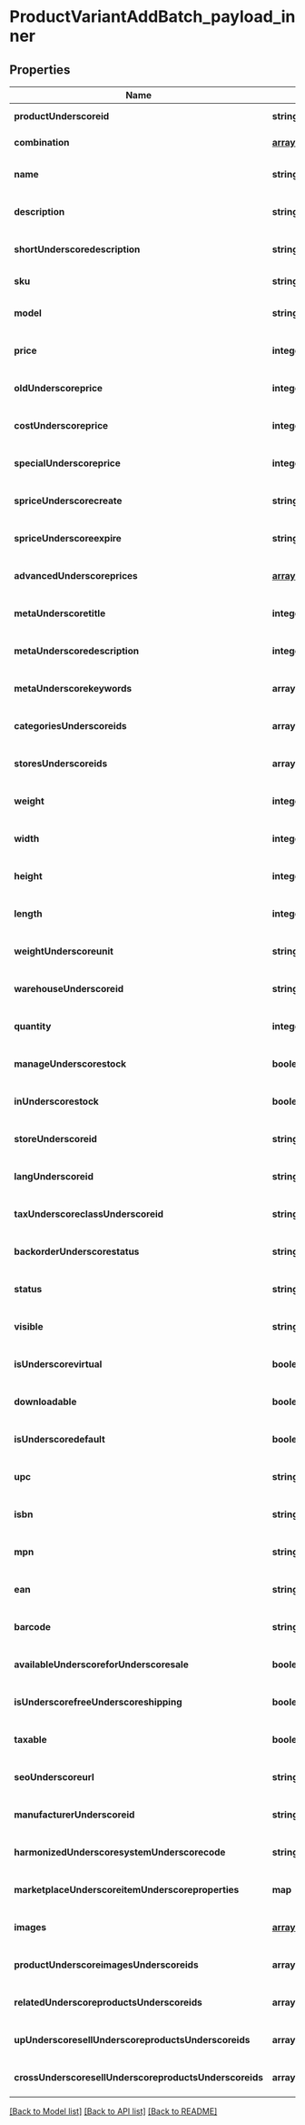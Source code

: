 # ProductVariantAddBatch_payload_inner

## Properties
Name | Type | Description | Notes
------------ | ------------- | ------------- | -------------
**productUnderscoreid** | **string** |  | [default to null]
**combination** | [**array[ProductVariantAddBatchPayloadInnerCombinationInner]**](ProductVariantAddBatchPayloadInnerCombinationInner.md) |  | [default to null]
**name** | **string** |  | [optional] [default to null]
**description** | **string** |  | [optional] [default to null]
**shortUnderscoredescription** | **string** |  | [optional] [default to null]
**sku** | **string** |  | [default to null]
**model** | **string** |  | [optional] [default to null]
**price** | **integer** |  | [optional] [default to null]
**oldUnderscoreprice** | **integer** |  | [optional] [default to null]
**costUnderscoreprice** | **integer** |  | [optional] [default to null]
**specialUnderscoreprice** | **integer** |  | [optional] [default to null]
**spriceUnderscorecreate** | **string** |  | [optional] [default to null]
**spriceUnderscoreexpire** | **string** |  | [optional] [default to null]
**advancedUnderscoreprices** | [**array[ProductUpdateBatchPayloadInnerAdvancedPricesInner]**](ProductUpdateBatchPayloadInnerAdvancedPricesInner.md) |  | [optional] [default to null]
**metaUnderscoretitle** | **integer** |  | [optional] [default to null]
**metaUnderscoredescription** | **integer** |  | [optional] [default to null]
**metaUnderscorekeywords** | **array[string]** |  | [optional] [default to null]
**categoriesUnderscoreids** | **array[string]** |  | [optional] [default to null]
**storesUnderscoreids** | **array[string]** |  | [optional] [default to null]
**weight** | **integer** |  | [optional] [default to null]
**width** | **integer** |  | [optional] [default to null]
**height** | **integer** |  | [optional] [default to null]
**length** | **integer** |  | [optional] [default to null]
**weightUnderscoreunit** | **string** |  | [optional] [default to null]
**warehouseUnderscoreid** | **string** |  | [optional] [default to null]
**quantity** | **integer** |  | [optional] [default to null]
**manageUnderscorestock** | **boolean** |  | [optional] [default to null]
**inUnderscorestock** | **boolean** |  | [optional] [default to null]
**storeUnderscoreid** | **string** |  | [optional] [default to null]
**langUnderscoreid** | **string** |  | [optional] [default to null]
**taxUnderscoreclassUnderscoreid** | **string** |  | [optional] [default to null]
**backorderUnderscorestatus** | **string** |  | [optional] [default to null]
**status** | **string** |  | [optional] [default to null]
**visible** | **string** |  | [optional] [default to null]
**isUnderscorevirtual** | **boolean** |  | [optional] [default to null]
**downloadable** | **boolean** |  | [optional] [default to null]
**isUnderscoredefault** | **boolean** |  | [optional] [default to null]
**upc** | **string** |  | [optional] [default to null]
**isbn** | **string** |  | [optional] [default to null]
**mpn** | **string** |  | [optional] [default to null]
**ean** | **string** |  | [optional] [default to null]
**barcode** | **string** |  | [optional] [default to null]
**availableUnderscoreforUnderscoresale** | **boolean** |  | [optional] [default to null]
**isUnderscorefreeUnderscoreshipping** | **boolean** |  | [optional] [default to null]
**taxable** | **boolean** |  | [optional] [default to null]
**seoUnderscoreurl** | **string** |  | [optional] [default to null]
**manufacturerUnderscoreid** | **string** |  | [optional] [default to null]
**harmonizedUnderscoresystemUnderscorecode** | **string** |  | [optional] [default to null]
**marketplaceUnderscoreitemUnderscoreproperties** | **map** |  | [optional] [default to null]
**images** | [**array[ProductAddBatchPayloadInnerImagesInner]**](ProductAddBatchPayloadInnerImagesInner.md) |  | [optional] [default to null]
**productUnderscoreimagesUnderscoreids** | **array[string]** |  | [optional] [default to null]
**relatedUnderscoreproductsUnderscoreids** | **array[string]** |  | [optional] [default to null]
**upUnderscoresellUnderscoreproductsUnderscoreids** | **array[string]** |  | [optional] [default to null]
**crossUnderscoresellUnderscoreproductsUnderscoreids** | **array[string]** |  | [optional] [default to null]

[[Back to Model list]](../README.md#documentation-for-models) [[Back to API list]](../README.md#documentation-for-api-endpoints) [[Back to README]](../README.md)



